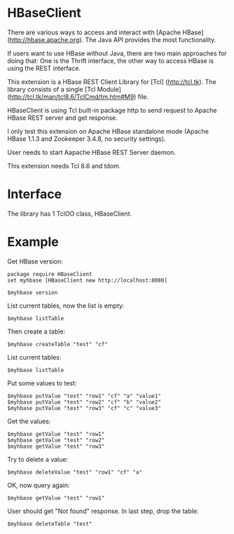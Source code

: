 
HBaseClient
=====

There are various ways to access and interact with [Apache HBase] (http://hbase.apache.org). 
The Java API provides the most functionality.
 
If users want to use HBase without Java, there are two main approaches for doing that: 
One is the Thrift interface, the other way to access HBase is using the REST interface.

This extension is a HBase REST Client Library for [Tcl] (http://tcl.tk).
The library consists of a single [Tcl Module] (http://tcl.tk/man/tcl8.6/TclCmd/tm.htm#M9) file.

HBaseClient is using Tcl built-in package http to send request to Apache HBase REST server and get response.

I only test this extension on Apache HBase standalone mode (Apache HBase 1.1.3 and Zookeeper 3.4.8,
no security settings).

User needs to start Aapache HBase REST Server daemon.

This extension needs Tcl 8.6 and tdom.


Interface
=====

The library has 1 TclOO class, HBaseClient.


Example
=====

Get HBase version:

    package require HBaseClient
    set myhbase [HBaseClient new http://localhost:8080]

    $myhbase version

List current tables, now the list is empty:

    $myhbase listTable

Then create a table:

    $myhbase createTable "test" "cf"

List current tables:

    $myhbase listTable

Put some values to test:

    $myhbase putValue "test" "row1" "cf" "a" "value1"
    $myhbase putValue "test" "row2" "cf" "b" "value2"
    $myhbase putValue "test" "row3" "cf" "c" "value3"

Get the values:

    $myhbase getValue "test" "row1"
    $myhbase getValue "test" "row2"
    $myhbase getValue "test" "row3"

Try to delete a value:

    $myhbase deleteValue "test" "row1" "cf" "a"


OK, now query again:

    $myhbase getValue "test" "row1"


User should get "Not found" response. In last step, drop the table:

    $myhbase deleteTable "test"
